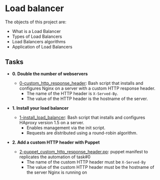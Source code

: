 # Load balancer

The objects of this project are:

- What is a Load Balancer
- Types of Load Balancers
- Load Balancers algorithms
- Application of Load Balancers

## Tasks

* **0. Double the number of webservers**
  * [0-custom_http_response_header](./0-custom_http_response-header): Bash
  script that installs and configures Nginx on a server with a custom HTTP
  response header.
	- The name of the HTTP header is `X-Served-By`.
	- The value of the HTTP header is the hostname of the server.

* **1. Install your load balancer**
  * [1-install_load_balancer](./1-install_load_balancer): Bash script that
  installs and configures HAproxy version 1.5 on a server.
	- Enables management via the init script.
	- Requests are distributed using a round-robin algorithm.

* **2. Add a custom HTTP header with Puppet**
  * [2-puppet_custom_http_response_header.pp](./2-puppet_custom_http_response_header.pp): puppet manifest
  to replicates the automation of task#0
	- The name of the custom HTTP header must be `X-Served-By`
	- The value of the custom HTTP header must be the hostname of the server Nginx is running on
